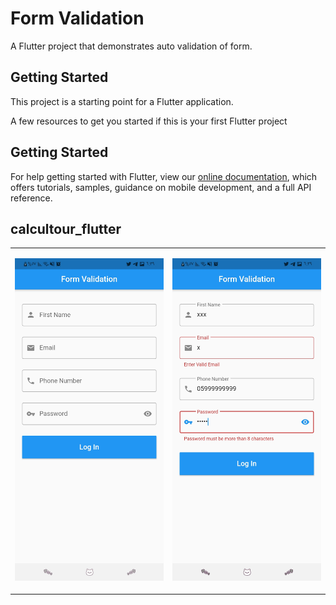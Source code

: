 # Form Validation

A Flutter project that demonstrates auto validation of form.



## Getting Started

This project is a starting point for a Flutter application.

A few resources to get you started if this is your first Flutter project



## Getting Started


For help getting started with Flutter, view our
[online documentation](https://flutter.dev/docs), which offers tutorials,
samples, guidance on mobile development, and a full API reference.

## calcultour_flutter

<table>
  <td>
    <p align="center">
      <img src="test/image/form.jpg" alt="Recipe Home Screen" width="300"/>
    </p>
  </td>
  <td>
    <p align="center">
      <img src="test/image/validation.jpg" alt="Recipe Home Screen" width="300"/>
    </p>
  </td>

</table>


